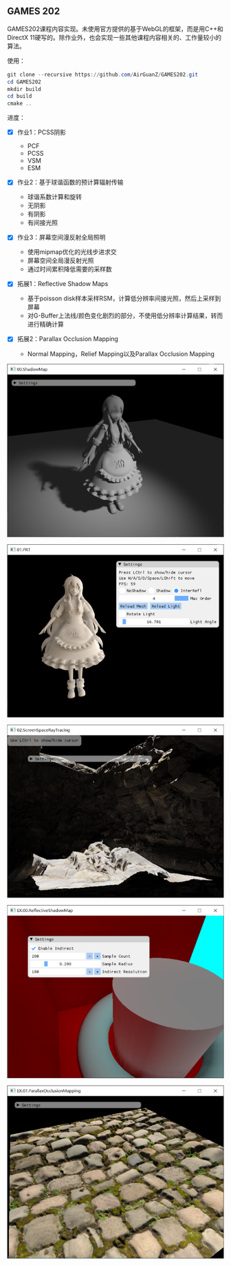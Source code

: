 ## GAMES 202

GAMES202课程内容实现。未使用官方提供的基于WebGL的框架，而是用C++和DirectX 11硬写的。除作业外，也会实现一些其他课程内容相关的、工作量较小的算法。

使用：

```powershell
git clone --recursive https://github.com/AirGuanZ/GAMES202.git
cd GAMES202
mkdir build
cd build
cmake ..
```

进度：

- [x] 作业1：PCSS阴影
  * PCF
  * PCSS
  * VSM
  * ESM
- [x] 作业2：基于球谐函数的预计算辐射传输
  
  * 球谐系数计算和旋转
  * 无阴影
  * 有阴影
  * 有间接光照
- [x] 作业3：屏幕空间漫反射全局照明
  * 使用mipmap优化的光线步进求交
  * 屏幕空间全局漫反射光照
  * 通过时间累积降低需要的采样数
- [x] 拓展1：Reflective Shadow Maps
  * 基于poisson disk样本采样RSM，计算低分辨率间接光照，然后上采样到屏幕
  * 对G-Buffer上法线/颜色变化剧烈的部分，不使用低分辨率计算结果，转而进行精确计算
- [x] 拓展2：Parallax Occlusion Mapping
  * Normal Mapping，Relief Mapping以及Parallax Occlusion Mapping

![](./gallery/00.ShadowMap.png)

![](./gallery/01.SH-PRT.png)

![](./gallery/02.SSRT.png)

![](./gallery/EX.00.RSM.png)

![](./gallery/EX.01.POM.png)

